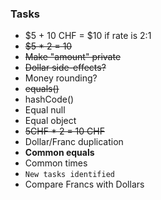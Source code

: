 ### Tasks

- $5 + 10 CHF = $10 if rate is 2:1
- ~~$5 * 2 = 10~~
- ~~Make "amount" private~~
- ~~Dollar side-effects?~~
- Money rounding?
- ~~equals()~~
- hashCode()
- Equal null
- Equal object
- ~~5CHF * 2 = 10 CHF~~
- Dollar/Franc duplication
- **Common equals**
- Common times
- `New tasks identified`
- Compare Francs with Dollars